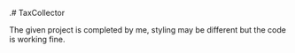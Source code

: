 .# TaxCollector

The given project is completed by me, styling may be different but the code is working fine.
